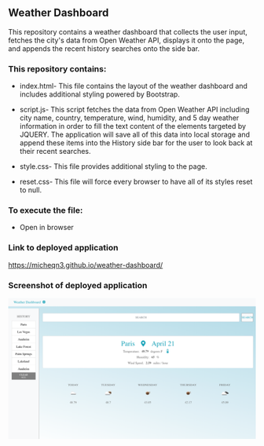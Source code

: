 ## Weather Dashboard

This repository contains a weather dashboard that collects the user input, fetches the city's data from Open Weather API, 
displays it onto the page, and appends the recent history searches onto the side bar.

### This repository contains: 

  - index.html- This file contains the layout of the weather dashboard and includes additional styling powered by Bootstrap.

  - script.js- This script fetches the data from Open Weather API including city name, country, temperature, wind, humidity, and 5 day weather 
  information in order to fill the text content of the elements targeted by JQUERY. The application will save all of this data into local
  storage and append these items into the History side bar for the user to look back at their recent searches.

  - style.css- This file provides additional styling to the page.

  - reset.css- This file will force every browser to have all of its styles reset to null.
  
### To execute the file: 

- Open in browser

### Link to deployed application

https://micheqn3.github.io/weather-dashboard/


### Screenshot of deployed application 

![Screenshot](/Assets/weather-dashboard-screenshot.png)


